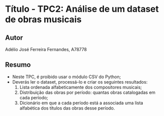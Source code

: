 # Título - TPC2: Análise de um dataset de obras musicais

## Autor
Adélio José Ferreira Fernandes, A78778

## Resumo
- Neste TPC, é proibido usar o módulo CSV do Python;
- Deverás ler o dataset, processá-lo e criar os seguintes resultados:
	1. Lista ordenada alfabeticamente dos compositores musicais;
	2. Distribuição das obras por período: quantas obras catalogadas em cada período; 
	3. Dicionário em que a cada período está a associada uma lista alfabética dos títulos das obras
	   desse período.